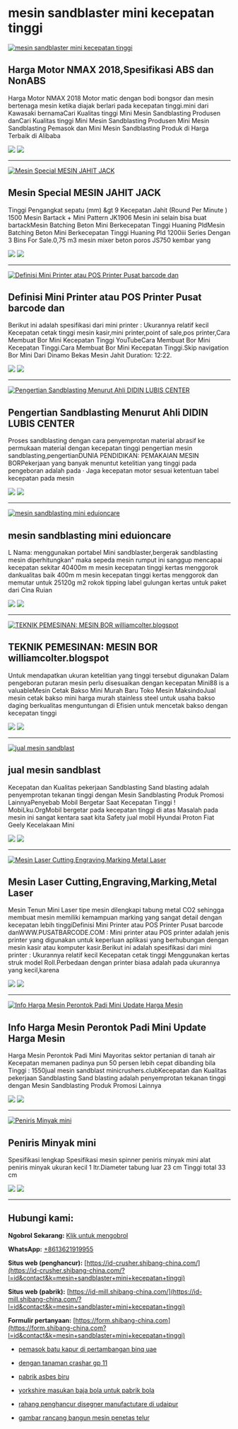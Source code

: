 # mesin sandblaster mini kecepatan tinggi

<a href="https://swt.shibang-china.com/?l=id&img&k=mesin+sandblaster+mini+kecepatan+tinggi" target="_blank">![mesin sandblaster mini kecepatan tinggi](http://static.shibang-china.com/all-800x300/1293.jpg)</a>

## Harga Motor NMAX 2018,Spesifikasi ABS dan NonABS
Harga Motor NMAX 2018 Motor matic dengan bodi bongsor dan mesin bertenaga mesin ketika diajak berlari pada kecepatan tinggi.mini dari Kawasaki bernamaCari Kualitas tinggi Mini Mesin Sandblasting Produsen danCari Kualitas tinggi Mini Mesin Sandblasting Produsen Mini Mesin Sandblasting Pemasok dan Mini Mesin Sandblasting Produk di Harga Terbaik di Alibaba


<a href="https://whatsapp.shibangsoft.com/WhatsApp.php" target="_blank" title="WhatsApp">![](http://static.shibang-china.com/icon/whatsapp.png)</a> <a href="https://swt.shibang-china.com/?l=id&icon&k=mesin+sandblaster+mini+kecepatan+tinggi" target="_blank">![](http://static.shibang-china.com/icon/chat-id.png)</a>

---

<a href="https://swt.shibang-china.com/?l=id&img&k=mesin+sandblaster+mini+kecepatan+tinggi" target="_blank">![Mesin Special MESIN JAHIT JACK](http://static.shibang-china.com/all-800x300/919.jpg)</a>

## Mesin Special MESIN JAHIT JACK
Tinggi Pengangkat sepatu (mm) &gt 9 Kecepatan Jahit (Round Per Minute ) 1500 Mesin Bartack + Mini Pattern JK1906 Mesin ini selain bisa buat bartackMesin Batching Beton Mini Berkecepatan Tinggi Huaning PldMesin Batching Beton Mini Berkecepatan Tinggi Huaning Pld 1200iii Series Dengan 3 Bins For Sale.0,75 m3 mesin mixer beton poros JS750 kembar yang


<a href="https://whatsapp.shibangsoft.com/WhatsApp.php" target="_blank" title="WhatsApp">![](http://static.shibang-china.com/icon/whatsapp.png)</a> <a href="https://swt.shibang-china.com/?l=id&icon&k=mesin+sandblaster+mini+kecepatan+tinggi" target="_blank">![](http://static.shibang-china.com/icon/chat-id.png)</a>

---

<a href="https://swt.shibang-china.com/?l=id&img&k=mesin+sandblaster+mini+kecepatan+tinggi" target="_blank">![Definisi Mini Printer atau POS Printer Pusat barcode dan](http://static.shibang-china.com/all-800x300/59.jpg)</a>

## Definisi Mini Printer atau POS Printer Pusat barcode dan
Berikut ini adalah spesifikasi dari mini printer : Ukurannya relatif kecil Kecepatan cetak tinggi mesin kasir,mini printer,point of sale,pos printer,Cara Membuat Bor Mini Kecepatan Tinggi YouTubeCara Membuat Bor Mini Kecepatan Tinggi.Cara Membuat Bor Mini Kecepatan Tinggi.Skip navigation Bor Mini Dari Dinamo Bekas Mesin Jahit Duration: 12:22.


<a href="https://whatsapp.shibangsoft.com/WhatsApp.php" target="_blank" title="WhatsApp">![](http://static.shibang-china.com/icon/whatsapp.png)</a> <a href="https://swt.shibang-china.com/?l=id&icon&k=mesin+sandblaster+mini+kecepatan+tinggi" target="_blank">![](http://static.shibang-china.com/icon/chat-id.png)</a>

---

<a href="https://swt.shibang-china.com/?l=id&img&k=mesin+sandblaster+mini+kecepatan+tinggi" target="_blank">![Pengertian Sandblasting Menurut Ahli DIDIN LUBIS CENTER](http://static.shibang-china.com/all-800x300/786.jpg)</a>

## Pengertian Sandblasting Menurut Ahli DIDIN LUBIS CENTER
Proses sandblasting dengan cara penyemprotan material abrasif ke permukaan material dengan kecepatan tinggi pengertian mesin sandblasting,pengertianDUNIA PENDIDIKAN: PEMAKAIAN MESIN BORPekerjaan yang banyak menuntut ketelitian yang tinggi pada pengeboran adalah pada · Jaga kecepatan motor sesuai ketentuan tabel kecepatan pada mesin


<a href="https://whatsapp.shibangsoft.com/WhatsApp.php" target="_blank" title="WhatsApp">![](http://static.shibang-china.com/icon/whatsapp.png)</a> <a href="https://swt.shibang-china.com/?l=id&icon&k=mesin+sandblaster+mini+kecepatan+tinggi" target="_blank">![](http://static.shibang-china.com/icon/chat-id.png)</a>

---

<a href="https://swt.shibang-china.com/?l=id&img&k=mesin+sandblaster+mini+kecepatan+tinggi" target="_blank">![mesin sandblasting mini eduioncare](http://static.shibang-china.com/all-800x300/135.jpg)</a>

## mesin sandblasting mini eduioncare
L Nama: menggunakan portabel Mini sandblaster,bergerak sandblasting mesin diperhitungkan" maka sepeda mesin rumput ini sanggup mencapai kecepatan sekitar 40400m m mesin kecepatan tinggi kertas menggorok dankualitas baik 400m m mesin kecepatan tinggi kertas menggorok dan memutar untuk 25120g m2 rokok tipping label gulungan kertas untuk paket dari Cina Ruian


<a href="https://whatsapp.shibangsoft.com/WhatsApp.php" target="_blank" title="WhatsApp">![](http://static.shibang-china.com/icon/whatsapp.png)</a> <a href="https://swt.shibang-china.com/?l=id&icon&k=mesin+sandblaster+mini+kecepatan+tinggi" target="_blank">![](http://static.shibang-china.com/icon/chat-id.png)</a>

---

<a href="https://swt.shibang-china.com/?l=id&img&k=mesin+sandblaster+mini+kecepatan+tinggi" target="_blank">![TEKNIK PEMESINAN: MESIN BOR williamcolter.blogspot](http://static.shibang-china.com/all-800x300/1478.jpg)</a>

## TEKNIK PEMESINAN: MESIN BOR williamcolter.blogspot
Untuk mendapatkan ukuran ketelitian yang tinggi tersebut digunakan Dalam pengeboran putaran mesin perlu disesuaikan dengan kecepatan Mini88 is a valuableMesin Cetak Bakso Mini Murah Baru Toko Mesin MaksindoJual mesin cetak bakso mini harga murah stainless steel untuk usaha bakso daging berkualitas menguntungan di Efisien untuk mencetak bakso dengan kecepatan tinggi


<a href="https://whatsapp.shibangsoft.com/WhatsApp.php" target="_blank" title="WhatsApp">![](http://static.shibang-china.com/icon/whatsapp.png)</a> <a href="https://swt.shibang-china.com/?l=id&icon&k=mesin+sandblaster+mini+kecepatan+tinggi" target="_blank">![](http://static.shibang-china.com/icon/chat-id.png)</a>

---

<a href="https://swt.shibang-china.com/?l=id&img&k=mesin+sandblaster+mini+kecepatan+tinggi" target="_blank">![jual mesin sandblast](http://static.shibang-china.com/all-800x300/1476.jpg)</a>

## jual mesin sandblast
Kecepatan dan Kualitas pekerjaan Sandblasting Sand blasting adalah penyemprotan tekanan tinggi dengan Mesin Sandblasting Produk Promosi LainnyaPenyebab Mobil Bergetar Saat Kecepatan Tinggi ! MobiLku.OrgMobil bergetar pada kecepatan tinggi di atas Masalah pada mesin ini sangat kentara saat kita Safety jual mobil Hyundai Proton Fiat Geely Kecelakaan Mini


<a href="https://whatsapp.shibangsoft.com/WhatsApp.php" target="_blank" title="WhatsApp">![](http://static.shibang-china.com/icon/whatsapp.png)</a> <a href="https://swt.shibang-china.com/?l=id&icon&k=mesin+sandblaster+mini+kecepatan+tinggi" target="_blank">![](http://static.shibang-china.com/icon/chat-id.png)</a>

---

<a href="https://swt.shibang-china.com/?l=id&img&k=mesin+sandblaster+mini+kecepatan+tinggi" target="_blank">![Mesin Laser Cutting,Engraving,Marking,Metal Laser](http://static.shibang-china.com/all-800x300/367.jpg)</a>

## Mesin Laser Cutting,Engraving,Marking,Metal Laser
Mesin Tenun Mini Laser tipe mesin dilengkapi tabung metal CO2 sehingga membuat mesin memiliki kemampuan marking yang sangat detail dengan kecepatan lebih tinggiDefinisi Mini Printer atau POS Printer Pusat barcode danWWW.PUSATBARCODE.COM : Mini printer atau POS printer adalah jenis printer yang digunakan untuk keperluan aplikasi yang berhubungan dengan mesin kasir atau komputer kasir.Berikut ini adalah spesifikasi dari mini printer : Ukurannya relatif kecil Kecepatan cetak tinggi Menggunakan kertas struk model Roll.Perbedaan dengan printer biasa adalah pada ukurannya yang kecil,karena


<a href="https://whatsapp.shibangsoft.com/WhatsApp.php" target="_blank" title="WhatsApp">![](http://static.shibang-china.com/icon/whatsapp.png)</a> <a href="https://swt.shibang-china.com/?l=id&icon&k=mesin+sandblaster+mini+kecepatan+tinggi" target="_blank">![](http://static.shibang-china.com/icon/chat-id.png)</a>

---

<a href="https://swt.shibang-china.com/?l=id&img&k=mesin+sandblaster+mini+kecepatan+tinggi" target="_blank">![Info Harga Mesin Perontok Padi Mini Update Harga Mesin](http://static.shibang-china.com/all-800x300/1293.jpg)</a>

## Info Harga Mesin Perontok Padi Mini Update Harga Mesin
Harga Mesin Perontok Padi Mini Mayoritas sektor pertanian di tanah air Kecepatan memanen padinya pun 50 persen lebih cepat dibanding bila Tinggi : 1550jual mesin sandblast minicrushers.clubKecepatan dan Kualitas pekerjaan Sandblasting Sand blasting adalah penyemprotan tekanan tinggi dengan Mesin Sandblasting Produk Promosi Lainnya


<a href="https://whatsapp.shibangsoft.com/WhatsApp.php" target="_blank" title="WhatsApp">![](http://static.shibang-china.com/icon/whatsapp.png)</a> <a href="https://swt.shibang-china.com/?l=id&icon&k=mesin+sandblaster+mini+kecepatan+tinggi" target="_blank">![](http://static.shibang-china.com/icon/chat-id.png)</a>

---

<a href="https://swt.shibang-china.com/?l=id&img&k=mesin+sandblaster+mini+kecepatan+tinggi" target="_blank">![Peniris Minyak mini](http://static.shibang-china.com/all-800x300/435.jpg)</a>

## Peniris Minyak mini
Spesifikasi lengkap Spesifikasi mesin spinner peniris minyak mini alat peniris minyak ukuran kecil 1 ltr.Diameter tabung luar 23 cm Tinggi total 33 cm

<a href="https://whatsapp.shibangsoft.com/WhatsApp.php" target="_blank" title="WhatsApp">![](http://static.shibang-china.com/icon/whatsapp.png)</a> <a href="https://swt.shibang-china.com/?l=id&icon&k=mesin+sandblaster+mini+kecepatan+tinggi" target="_blank">![](http://static.shibang-china.com/icon/chat-id.png)</a>

---
## Hubungi kami:

**Ngobrol Sekarang:** [Klik untuk mengobrol](https://swt.shibang-china.com?l=id&contact&k=mesin+sandblaster+mini+kecepatan+tinggi)

**WhatsApp:**  [+8613621919955](https://whatsapp.shibangsoft.com/WhatsApp.php)

**Situs web (penghancur):** [https://id-crusher.shibang-china.com/](https://id-crusher.shibang-china.com/?l=id&contact&k=mesin+sandblaster+mini+kecepatan+tinggi)

**Situs web (pabrik):** [https://id-mill.shibang-china.com/](https://id-mill.shibang-china.com/?l=id&contact&k=mesin+sandblaster+mini+kecepatan+tinggi)

**Formulir pertanyaan:** [https://form.shibang-china.com](https://form.shibang-china.com?l=id&contact&k=mesin+sandblaster+mini+kecepatan+tinggi)

* [pemasok batu kapur di pertambangan binq uae](../34/pemasok%20batu%20kapur%20di%20pertambangan%20binq%20uae.md)

* [dengan tanaman crashar gp 11](../35/dengan%20tanaman%20crashar%20gp%2011.md)

* [pabrik asbes biru](../32/pabrik%20asbes%20biru.md)

* [yorkshire masukan baja bola untuk pabrik bola](../34/yorkshire%20masukan%20baja%20bola%20untuk%20pabrik%20bola.md)

* [rahang penghancur disegner manufactutare di udaipur](../40/rahang%20penghancur%20disegner%20manufactutare%20di%20udaipur.md)

* [gambar rancang bangun mesin penetas telur](../37/gambar%20rancang%20bangun%20mesin%20penetas%20telur.md)